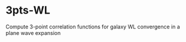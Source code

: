 # 3pts-WL
Compute 3-point correlation functions for galaxy WL convergence in a plane wave expansion
